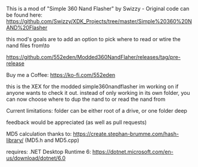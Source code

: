 This is a mod of "Simple 360 Nand Flasher" by Swizzy - Original code can be found here: https://github.com/Swizzy/XDK_Projects/tree/master/Simple%20360%20NAND%20Flasher

this mod's goals are to add an option to pick where to read or wtire the nand files from\to


https://github.com/552eden/Modded360NandFlaher/releases/tag/pre-release 

Buy me a Coffee: https://ko-fi.com/552eden

this is the XEX for the modded simple360nandflasher im working on if anyone wants to check it out. instead of only working in its own folder, you can now choose where to dup the nand to or read the nand from

Current limitations: folder can be either root of a drive, or one folder deep

feedback would be appreciated (as well as pull requests)

MD5 calculation thanks to: https://create.stephan-brumme.com/hash-library/ (MD5.h and MD5.cpp)

requires:
.NET Desktop Runtime 6: https://dotnet.microsoft.com/en-us/download/dotnet/6.0